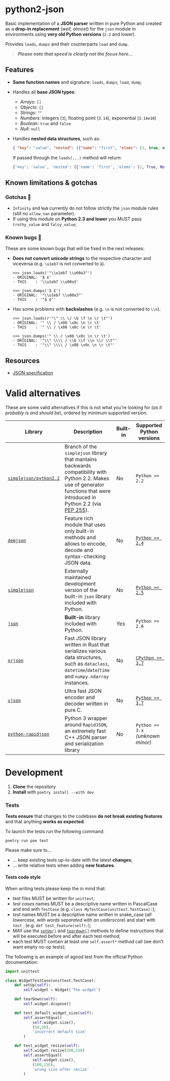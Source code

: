 # python2-json
Basic implementation of a **JSON parser** written in pure Python and created as a **drop-in replacement** (_well, almost_) for the `json` module in environments using **very old Python versions** (`2.2` and lower).

Provides `loads`, `dumps` and their counterparts `load` and `dump`.

> **_Please note that speed is clearly not the focus here..._** 

## Features
- **Same function names** and signature: `loads`, `dumps`, `load`, `dump`;
- Handles all **base JSON types**:
  - _Arrays_: `[]`
  - _Objects_: `{}`
  - _Strings_: `""`
  - _Numbers_: integers (`3`), floating point (`3.14`), exponential (`3.14e10`)
  - _Boolean_: `true` and `false`
  - _Null_: `null`
- Handles **nested data structures**, such as:
	```json
	{ "key": "value", "nested": [{"name": "first", "elems": [1, true, null]}] }
	```

	If passed through the `loads(...)` method will return:
	```python
	{'key': 'value', 'nested': [{'name': 'first', 'elems': [1, True, None]}]}
	```


## Known limitations & gotchas 
### Gotchas 👀
- `Infinity` and `NaN` currently do not follow strictly the `json` module rules (still no `allow_nan` parameter).
- If using this module on **Python 2.3 and lower** you MUST pass `truthy_value` and `falsy_value`;

### Known bugs 🐛
These are some known bugs that will be fixed in the next releases:
- **Does not convert unicode strings** to the respective character and viceversa (e.g. `\u1eb7` is not converted to `ặ`).
	```
	>>> json.loads('"\\u1eb7 \\u00a3"')
	- ORIGINAL: 'ặ £'
	- THIS    : '\\u1eb7 \\u00a3'

	>>> json.dumps('ặ £')
	- ORIGINAL: '"\\u1eb7 \\u00a3"'
	- THIS    : '"ặ £"'
	```

- Has some problems with **backslashes** (e.g. `\n` is not converted to `\\n`).
	```
	>>> json.loads(r'"\" \\ \/ \b \f \n \r \t"')
	- ORIGINAL: '" \\ / \x08 \x0c \n \r \t'
	- THIS    : '" \\ / \x08 \x0c \n \r \t'

	>>> json.dumps('" \\ / \x08 \x0c \n \r \t')
	- ORIGINAL: '"\\" \\\\ / \\b \\f \\n \\r \\t"'
	- THIS    : '"\\" \\\\ / \x08 \x0c \n \r \t"'
	```



## Resources
- [JSON specification](https://www.json.org/json-en.html)

# Valid alternatives
These are some valid alternatives if this is not what you're looking for (_as it probably is and should be_), ordered by minimum supported version.

<table>
	<thead>
		<tr>
			<th>Library</th>
			<th>Description</th>
			<th>Built-in</th>
			<th>Supported Python versions</th>
		</tr>
	</thead>
	<tbody>
		<tr>
			<td>
				<code><a href="https://github.com/simplejson/simplejson/tree/python2.2">simplejson/python2.2</a></code>
			</td>
			<td>
				Branch of the <code>simplejson</code> library that mantains backwards compatibility with Python 2.2.
				Makes use of generator functions that were introduced in Python 2.2 (via <a href="https://peps.python.org/pep-0255/">PEP 255</a>).
			</td>
			<td>
				No
			</td>
			<td>
				<code>Python >= 2.2</code>
			</td>
		</tr>
		<tr>
			<td>
				<code><a href="https://github.com/dmeranda/demjson">demjson</a></code>
			</td>
			<td>
				Feature rich module that uses only built-in methods and allows to encode, decode and syntax-checking JSON data.
			</td>
			<td>
				No
			</td>
			<td>
				<a href="https://github.com/dmeranda/demjson/blob/5bc65974e7141746acc88c581f5d2dfb8ea14064/docs/INSTALL.txt#L8-L10"><code>Python >= 2.4</code></a>
			</td>
		</tr>
		<tr>
			<td>
				<code><a href="https://github.com/simplejson/simplejson">simplejson</a></code>
			</td>
			<td>
				Externally maintained development version of the built-in <code>json</code> library included with Python.
			</td>
			<td>
				No
			</td>
			<td>
				<a href="https://github.com/simplejson/simplejson/blob/9559fc756deaf20b6bae961b58c5289d8582c8b7/README.rst?plain=1#L4-L6"><code>Python >= 2.5</code></a>
			</td>
		</tr>
		<tr>
			<td>
				<code><a href="https://docs.python.org/3/library/json.html">json</a></code>
			</td>
			<td>
				<b>Built-in</b> library included with Python.
			</td>
			<td>
				<i>Yes</i>
			</td>
			<td>
				<code>Python >= 2.6</code>
			</td>
		</tr>
		<tr>
			<td>
				<code><a href="https://github.com/ijl/orjson">orjson</a></code>
			</td>
			<td>
				Fast JSON library written in Rust that serializes various data structures, such as <code>dataclass</code>, <code>datetime</code>/<code>date</code>/<code>time</code> and <code>numpy.ndarray</code> instances.
			</td>
			<td>
				No
			</td>
			<td>
				<a href="https://github.com/ijl/orjson/blob/a60506c77e7051774dddd86bb8c12ec4a79223d5/README.md?plain=1#L35"><code>CPython >= 3.7</code></a>
			</td>
		</tr>
		<tr>
			<td>
				<code><a href="https://github.com/ultrajson/ultrajson">ujson</a></code>
			</td>
			<td>
				Ultra fast JSON encoder and decoder written in pure C.
			</td>
			<td>
				No
			</td>
			<td>
				<a href="https://github.com/ultrajson/ultrajson/blob/6035e09077e6bd3e8e3e91162bb1232507967735/README.md?plain=1#L11-L12"><code>Python >= 3.7</code></a>
			</td>
		</tr>
		<tr>
			<td>
				<code><a href="https://github.com/python-rapidjson/python-rapidjson">python-rapidjson</a></code>
			</td>
			<td>
				Python 3 wrapper around <code>RapidJSON</code>, an extremely fast C++ JSON parser and serialization library
			</td>
			<td>
				No
			</td>
			<td>
				<code>Python >= 3.x</code><br><i>(unknown minor)</i>
			</td>
		</tr>
	</tbody>
</table>


# Development
1. **Clone** the repository
2. **Install** with `poetry install --with dev`

### Tests
**Tests ensure** that changes to the codebase **do not break existing features** and that anything **works as expected**.

To launch the tests run the following command:
```
poetry run poe test
```

Please make sure to...
- ... keep existing tests up-to-date with the latest **changes**;
- ... write relative tests when adding **new features**.

#### Tests code style
When writing tests please keep the in mind that:
- test files MUST be written for `unittest`;
- _test cases_ names MUST be a descriptive name written in PascalCase and end with `TestCase` (e.g. `class MyTestCase(unittest.TestCase):`);
- _test_ names MUST be a descriptive name written in snake_case (_all lowercase, with words separated with an underscore_) and start with `test_` (e.g. `def test_feature(self):`);
- MAY use the [`setUp()`](https://docs.python.org/3/library/unittest.html#unittest.TestCase.setUp) and [`teardown()`](https://docs.python.org/3/library/unittest.html#unittest.TestCase.tearDown) methods to define instructions that will be executed before and after each test method;
- each test MUST contain at least one `self.assert*` method call (we don't want empty no-op tests);

The following is an example of agood test from the official Python documentation:
```python
import unittest

class WidgetTestCase(unittest.TestCase):
    def setUp(self):
        self.widget = Widget('The widget')

    def tearDown(self):
        self.widget.dispose()

    def test_default_widget_size(self):
        self.assertEqual(
			self.widget.size(),
			(50,50),
            'incorrect default size'
		)

    def test_widget_resize(self):
        self.widget.resize(100,150)
        self.assertEqual(
			self.widget.size(),
			(100,150),
            'wrong size after resize'
		)
```